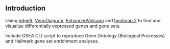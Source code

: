 ## Introduction
Using [edgeR](https://doi.org/10.1093/bioinformatics/btp616), [VennDiagram](https://bmcbioinformatics.biomedcentral.com/articles/10.1186/1471-2105-12-35), [EnhancedVolcano](https://github.com/kevinblighe/EnhancedVolcano) and [heatmap.2](https://github.com/talgalili/gplots) to find and visualize differentially expressed genes and gene sets.


Include GSEA CLI script to reproduce Gene Ontology (Biological Processes) and Hallmark gene set enrichment analyses.

